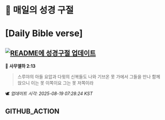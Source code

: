 # 🙏 매일의 성경 구절
# [Daily Bible verse]
## [![README에 성경구절 업데이트](https://github.com/DONGSUKA/first_test/actions/workflows/update-readme-bible.yml/badge.svg)](https://github.com/DONGSUKA/first_test/actions/workflows/update-readme-bible.yml)
<!-- START_BIBLE_VERSE -->
📖 **사무엘하 2:13**
> 스루야의 아들 요압과 다윗의 신복들도 나와 기브온 못 가에서 그들을 만나 함께 앉으니 이는 못 이쪽이요 그는 못 저쪽이라

🕊️ _업데이트 시각: 2025-08-19 07:28:24 KST_
  <!-- END_BIBLE_VERSE -->
## GITHUB_ACTION
